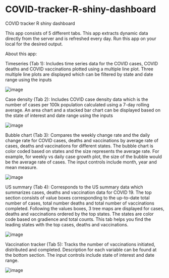 # COVID-tracker-R-shiny-dashboard
COVID tracker R shiny dashboard

This app consists of 5 different tabs. This app extracts dynamic data directly from the server and is refreshed every day. Run this app on your local for the desired output.

About this app:

Timeseries (Tab 1):
Includes time series data for the COVID cases, COVID deaths and COVID vaccinations plotted using a multiple line plot. Three multiple line plots are displayed which can be filtered by state and date range using the inputs


![image](https://user-images.githubusercontent.com/72050449/129120558-8b24f9fe-036c-4bc3-bfca-b017dfe77106.png)


Case density (Tab 2):
Includes COVID case density data which is the number of cases per 100k population calculated using a 7-day rolling average. An area chart and a stacked bar chart can be displayed based on the state of interest and date range using the inputs


![image](https://user-images.githubusercontent.com/72050449/129120873-2f850b3b-4ca2-40c6-99bd-f8a7c0c0273b.png)


Bubble chart (Tab 3):
Compares the weekly change rate and the daily change rate for COVID cases, deaths and vaccinations by average rate of cases, deaths and vaccinations for different states. The bubble chart is color coded based on states and the size represents the average rate. For example, for weekly vs daily case growth plot, the size of the bubble would be the average rate of cases. The input controls include month, year and mean measure.


![image](https://user-images.githubusercontent.com/72050449/129120975-07afe340-a663-47cb-a9cd-c398dd9b20c5.png)


US summary (Tab 4):
Corresponds to the US summary data which summarizes cases, deaths and vaccination data for COVID 19. The top section consists of value boxes corresponding to the up-to-date total number of cases, total number deaths and total number of vaccinations completed. Following the values boxes, 3 tree maps are displayed for cases, deaths and vaccinations ordered by the top states. The states are color code based on gradience and total counts. This tab helps you find the leading states with the top cases, deaths and vaccinations.

![image](https://user-images.githubusercontent.com/72050449/129121050-c67a37e4-32fe-4073-b7cf-045f6b4514a4.png)


Vaccination tracker (Tab 5):
Tracks the number of vaccinations initiated, distributed and completed. Description for each variable can be found at the bottom section. The input controls include state of interest and date range.


![image](https://user-images.githubusercontent.com/72050449/129121099-44f03347-af84-4499-9317-0d82f75b6742.png)

